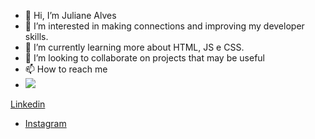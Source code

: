- 👋 Hi, I’m Juliane Alves
- 👀 I’m interested in making connections and improving my developer skills.
- 🌱 I’m currently learning more about HTML, JS e CSS.
- 💞️ I’m looking to collaborate on projects that may be useful
- 📫 How to reach me 
- <img src="https://img.shields.io/badge/LinkedIn-0077B5?style=for-the-badge&logo=linkedin&logoColor=white">

[Linkedin](https://www.linkedin.com/in/juliane-alves-43b15987)
- [Instagram](https://www.instagram.com/juli.coding/)

<!---
julisevla3/julisevla3 is a ✨ special ✨ repository because its `README.md` (this file) appears on your GitHub profile.
You can click the Preview link to take a look at your changes.
--->
